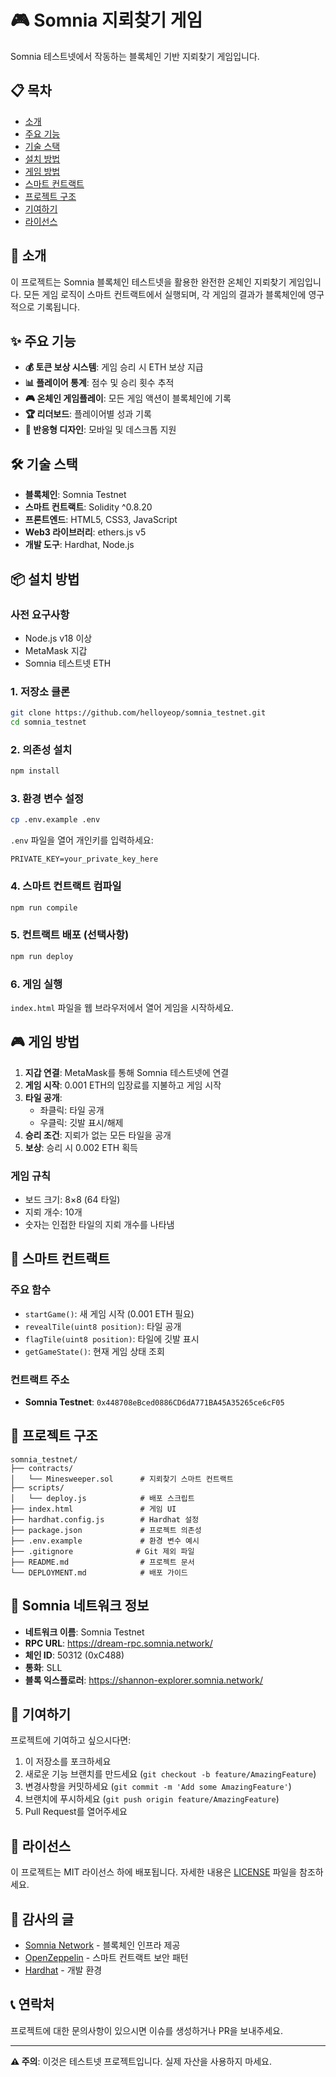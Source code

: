 # 🎮 Somnia 지뢰찾기 게임

Somnia 테스트넷에서 작동하는 블록체인 기반 지뢰찾기 게임입니다.

## 📋 목차
- [소개](#소개)
- [주요 기능](#주요-기능)
- [기술 스택](#기술-스택)
- [설치 방법](#설치-방법)
- [게임 방법](#게임-방법)
- [스마트 컨트랙트](#스마트-컨트랙트)
- [프로젝트 구조](#프로젝트-구조)
- [기여하기](#기여하기)
- [라이선스](#라이선스)

## 🎯 소개

이 프로젝트는 Somnia 블록체인 테스트넷을 활용한 완전한 온체인 지뢰찾기 게임입니다. 모든 게임 로직이 스마트 컨트랙트에서 실행되며, 각 게임의 결과가 블록체인에 영구적으로 기록됩니다.

## ✨ 주요 기능

- **💰 토큰 보상 시스템**: 게임 승리 시 ETH 보상 지급
- **📊 플레이어 통계**: 점수 및 승리 횟수 추적
- **🎮 온체인 게임플레이**: 모든 게임 액션이 블록체인에 기록
- **🏆 리더보드**: 플레이어별 성과 기록
- **📱 반응형 디자인**: 모바일 및 데스크톱 지원

## 🛠 기술 스택

- **블록체인**: Somnia Testnet
- **스마트 컨트랙트**: Solidity ^0.8.20
- **프론트엔드**: HTML5, CSS3, JavaScript
- **Web3 라이브러리**: ethers.js v5
- **개발 도구**: Hardhat, Node.js

## 📦 설치 방법

### 사전 요구사항
- Node.js v18 이상
- MetaMask 지갑
- Somnia 테스트넷 ETH

### 1. 저장소 클론
```bash
git clone https://github.com/helloyeop/somnia_testnet.git
cd somnia_testnet
```

### 2. 의존성 설치
```bash
npm install
```

### 3. 환경 변수 설정
```bash
cp .env.example .env
```
`.env` 파일을 열어 개인키를 입력하세요:
```
PRIVATE_KEY=your_private_key_here
```

### 4. 스마트 컨트랙트 컴파일
```bash
npm run compile
```

### 5. 컨트랙트 배포 (선택사항)
```bash
npm run deploy
```

### 6. 게임 실행
`index.html` 파일을 웹 브라우저에서 열어 게임을 시작하세요.

## 🎮 게임 방법

1. **지갑 연결**: MetaMask를 통해 Somnia 테스트넷에 연결
2. **게임 시작**: 0.001 ETH의 입장료를 지불하고 게임 시작
3. **타일 공개**: 
   - 좌클릭: 타일 공개
   - 우클릭: 깃발 표시/해제
4. **승리 조건**: 지뢰가 없는 모든 타일을 공개
5. **보상**: 승리 시 0.002 ETH 획득

### 게임 규칙
- 보드 크기: 8×8 (64 타일)
- 지뢰 개수: 10개
- 숫자는 인접한 타일의 지뢰 개수를 나타냄

## 📄 스마트 컨트랙트

### 주요 함수
- `startGame()`: 새 게임 시작 (0.001 ETH 필요)
- `revealTile(uint8 position)`: 타일 공개
- `flagTile(uint8 position)`: 타일에 깃발 표시
- `getGameState()`: 현재 게임 상태 조회

### 컨트랙트 주소
- **Somnia Testnet**: `0x448708eBced0886CD6dA771BA45A35265ce6cF05`

## 📁 프로젝트 구조

```
somnia_testnet/
├── contracts/
│   └── Minesweeper.sol      # 지뢰찾기 스마트 컨트랙트
├── scripts/
│   └── deploy.js            # 배포 스크립트
├── index.html               # 게임 UI
├── hardhat.config.js        # Hardhat 설정
├── package.json             # 프로젝트 의존성
├── .env.example             # 환경 변수 예시
├── .gitignore              # Git 제외 파일
├── README.md                # 프로젝트 문서
└── DEPLOYMENT.md            # 배포 가이드
```

## 🔗 Somnia 네트워크 정보

- **네트워크 이름**: Somnia Testnet
- **RPC URL**: https://dream-rpc.somnia.network/
- **체인 ID**: 50312 (0xC488)
- **통화**: SLL
- **블록 익스플로러**: https://shannon-explorer.somnia.network/

## 🤝 기여하기

프로젝트에 기여하고 싶으시다면:

1. 이 저장소를 포크하세요
2. 새로운 기능 브랜치를 만드세요 (`git checkout -b feature/AmazingFeature`)
3. 변경사항을 커밋하세요 (`git commit -m 'Add some AmazingFeature'`)
4. 브랜치에 푸시하세요 (`git push origin feature/AmazingFeature`)
5. Pull Request를 열어주세요

## 📝 라이선스

이 프로젝트는 MIT 라이선스 하에 배포됩니다. 자세한 내용은 [LICENSE](LICENSE) 파일을 참조하세요.

## 🙏 감사의 글

- [Somnia Network](https://somnia.network/) - 블록체인 인프라 제공
- [OpenZeppelin](https://openzeppelin.com/) - 스마트 컨트랙트 보안 패턴
- [Hardhat](https://hardhat.org/) - 개발 환경

## 📞 연락처

프로젝트에 대한 문의사항이 있으시면 이슈를 생성하거나 PR을 보내주세요.

---

**⚠️ 주의**: 이것은 테스트넷 프로젝트입니다. 실제 자산을 사용하지 마세요.